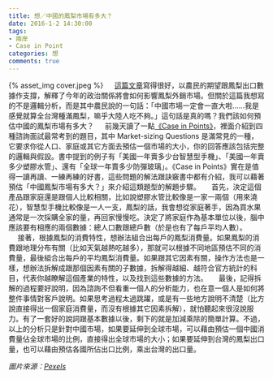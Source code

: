 ```yaml
---
title: 想／中國的鳳梨市場有多大？
date: 2016-1-2 14:30:00
tags: 
- 兩岸
- Case in Point
categories: 想
comments: true
---
```

{% asset_img cover.jpeg %}
　
[這篇文章](https://www.twreporter.org/a/pineapple-taiwan)寫得很好，以農民的期望跟鳳梨出口數據作支撐，解釋了今年的政治關係將會如何影響鳳梨外銷市場。但關於這篇我想寫的不是邏輯分析，而是其中農民說的一句話：「中國市場一定會一直大啦……我是感覺就算全台灣種滿鳳梨，嘛乎大陸人吃不夠。」這句話是真的嗎？我們該如何預估中國的鳳梨市場有多大？<!--more-->
　
前幾天讀了一點[《Case in Points》](http://www.amazon.com/Case-In-Point-Interview-Preparation/dp/0971015880)，裡面介紹到四種諮詢面試最常考到的題目，其中 Market-sizing Questions 是滿常見的一種，它要求你從人口、家庭或其它方面去預估一個市場的大小，你的回答應該包括完整的邏輯與假設。書中提到的例子有「美國一年賣多少台智慧型手機」、「美國一年賣多少塑膠水管」、還有「全球一年賣多少防彈玻璃」。《Case in Points》實在是值得一讀再讀、一練再練的好書，這些問題的解法跟訣竅書中都有介紹，我可以藉著預估「中國鳳梨市場有多大？」來介紹這類題型的解題步驟。
　
首先，決定這個產品跟家庭還是跟個人比較相關，比如說塑膠水管比較像是一家一兩個（用來澆花），智慧型手機比較像是一人一支，鳳梨的話，我會想從家庭著手，因為買水果通常是一次採購全家的量，再回家慢慢吃。決定了將家庭作為基本單位以後，腦中應該要有相應的兩個數據：總人口數跟總戶數（於是也有了每戶平均人數）。
　
接著，根據鳳梨的消費特性，想辦法組合出每戶的鳳梨消費量。如果鳳梨的消費跟地理分布有關（比如天氣越熱吃越多），那就可以根據不同地區預估不同的消費量，最後組合出每戶的平均鳳梨消費量。如果跟其它因素有關，操作方法也是一樣，想辦法拆解成跟那個因素有關的子數據，拆解得越細、越符合官方統計的科目，代表你越瞭解這個產業的特性，以及找到這些數據的方法。
　
最後，記得拆解的過程要好說明，因為諮詢不但看重一個人的分析能力，也在意一個人是如何將整件事情對客戶說明。如果思考過程太過跳躍，或是有一些地方說明不清楚（比方說直接得出一個家庭消費量，而沒有根據其它因素拆解），就怕聽起來很沒說服力。有了一套好的說詞跟基本數據以後，剩下的就是加減乘除的簡單計算。不過，以上的分析只是針對中國市場，如果要延伸到全球市場，可以藉由預估一個中國消費量佔全球市場的比例，直接得出全球市場的大小；如果要延伸到台灣的鳳梨出口量，也可以藉由預估各國所佔出口比例，乘出台灣的出口量。

*圖片來源：[Pexels](https://www.pexels.com/)*